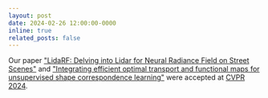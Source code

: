 ```yaml
---
layout: post
date: 2024-02-26 12:00:00-0000
inline: true
related_posts: false
---
```


Our paper ["LidaRF: Delving into Lidar for Neural Radiance Field on Street Scenes"](https://openaccess.thecvf.com/content/CVPR2024/papers/Sun_LidaRF_Delving_into_Lidar_for_Neural_Radiance_Field_on_Street_CVPR_2024_paper.pdf) and ["Integrating efficient optimal transport and functional maps for unsupervised shape correspondence learning"](https://openaccess.thecvf.com/content/CVPR2024/papers/Le_Integrating_Efficient_Optimal_Transport_and_Functional_Maps_For_Unsupervised_Shape_CVPR_2024_paper.pdf) were accepted at [CVPR 2024](https://cvpr.thecvf.com/).
